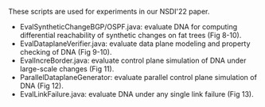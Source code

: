 These scripts are used for experiments in our NSDI'22 paper.

- EvalSyntheticChangeBGP/OSPF.java: evaluate DNA for computing differential reachability of synthetic changes on fat trees (Fig 8-10).
- EvalDataplaneVerifier.java: evaluate data plane modeling and property checking of DNA (Fig 9-10).
- EvalIncreBorder.java: evaluate control plane simulation of DNA under large-scale changes (Fig 11).
- ParallelDataplaneGenerator: evaluate parallel control plane simulation of DNA (Fig 12).
- EvalLinkFailure.java: evaluate DNA under any single link failure (Fig 13).
